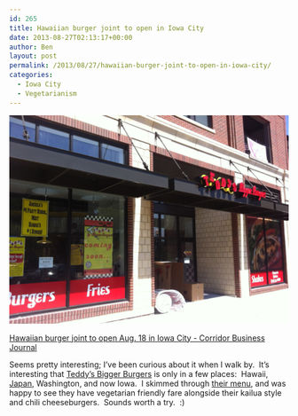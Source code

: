 ```yaml
---
id: 265
title: Hawaiian burger joint to open in Iowa City
date: 2013-08-27T02:13:17+00:00
author: Ben
layout: post
permalink: /2013/08/27/hawaiian-burger-joint-to-open-in-iowa-city/
categories:
  - Iowa City
  - Vegetarianism
---
```


![Teddy's Bigger Burgers](/wp-content/uploads/2013/08/photo.jpg)

[Hawaiian burger joint to open Aug. 18 in Iowa City - Corridor Business Journal](http://www.corridorbusiness.com/news/hawaiian-burger-joint-to-open-aug-18-in-iowa-city/)

Seems pretty interesting; I&#8217;ve been curious about it when I walk by.  It&#8217;s interesting that [Teddy&#8217;s Bigger Burgers](http://teddysbiggerburgers.com/) is only in a few places:  Hawaii, [Japan](http://tbbjapan.co.jp/web/), Washington, and now Iowa.  I skimmed through [their menu](http://teddysbiggerburgers.com/docs/Menu_English.pdf), and was happy to see they have vegetarian friendly fare alongside their kailua style and chili cheeseburgers.  Sounds worth a try.  :)
